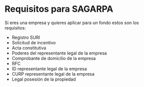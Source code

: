 <!DOCTYPE html>
<html>
<head>
</head>
<body>

<h1>Requisitos para SAGARPA</h1>
<p>Si eres una empresa y quieres aplicar para un fondo estos son los requisitos:</p>
<ul>
  <li>Registro SURI</li>
  <li>Solicitud de incentivo</li>
  <li>Acta constitutiva</li>
  <li>Poderes del representante legal de la empresa</li>
  <li>Comprobante de domicilio de la empresa</li>
  <li>RFC </li> 
  <li>ID representante legal de la empresa</li>
  <li>CURP representante legal de la empresa</li>   
  <li>Legal posesión de la propiedad</li>   
</ul>
</body>
</html>